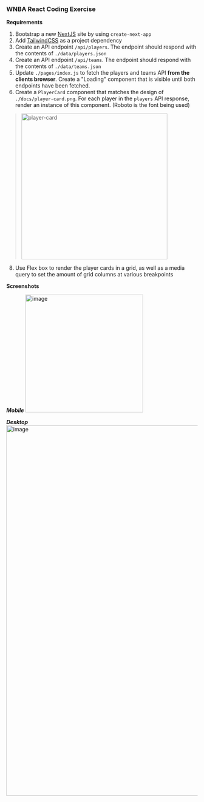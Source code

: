 ### WNBA React Coding Exercise

**Requirements**

1. Bootstrap a new [NextJS](https://nextjs.org/) site by using `create-next-app`
2. Add [TailwindCSS](https://tailwindcss.com) as a project dependency
3. Create an API endpoint `/api/players`. The endpoint should respond with the contents of `./data/players.json`
4. Create an API endpoint `/api/teams`. The endpoint should respond with the contents of `./data/teams.json`
5. Update `./pages/index.js` to fetch the players and teams API **from the clients browser**. Create a "Loading" component that is visible until both endpoints have been fetched.
6. Create a `PlayerCard` component that matches the design of `./docs/player-card.png`. For each player in the `players` API response, render an instance of this component. (Roboto is the font being used)

> <img width="384" alt="player-card" src="https://user-images.githubusercontent.com/9437976/191074551-00efb290-6cde-4e9b-9db1-5a66ac122372.png">

8. Use Flex box to render the player cards in a grid, as well as a media query to set the amount of grid columns at various breakpoints

**Screenshots**

**_Mobile_**
<img width="310" alt="image" src="https://user-images.githubusercontent.com/9437976/191108410-0bf918f4-b058-42d6-a166-15b8e5a596ee.png">

**_Desktop_**
<img width="976" alt="image" src="https://user-images.githubusercontent.com/9437976/191108222-b151975d-206b-44cd-b8d2-1e7d16ef3a80.png">

